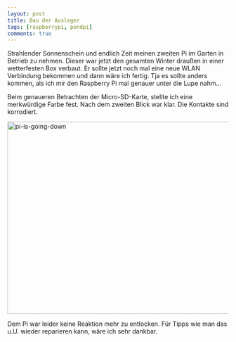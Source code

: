 ```yaml
---
layout: post
title: Bau der Ausleger
tags: [raspberrypi, pondpi]
comments: true
---
```


<p>Strahlender Sonnenschein und endlich Zeit meinen zweiten Pi im Garten in Betrieb zu nehmen. Dieser war jetzt den gesamten Winter draußen in einer wetterfesten Box verbaut. Er sollte jetzt noch mal eine neue WLAN Verbindung bekommen und dann wäre ich fertig. Tja es sollte anders kommen, als ich mir den Raspberry Pi mal genauer unter die Lupe nahm...</p>
<p><!--more--></p>
<p>Beim genaueren Betrachten der Micro-SD-Karte, stellte ich eine merkwürdige Farbe fest. Nach dem zweiten Blick war klar. Die Kontakte sind korrodiert.</p>
<p><img class="alignnone size-large wp-image-114" src="http://meinjens.de/wp-content/uploads/2016/05/pi-is-going-down-1024x605.jpg" alt="pi-is-going-down" width="739" height="437" /></p>
<p>Dem Pi war leider keine Reaktion mehr zu entlocken. Für Tipps wie man das u.U. wieder reparieren kann, wäre ich sehr dankbar.</p>